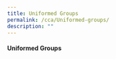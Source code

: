 ```yaml
---
title: Uniformed Groups
permalink: /cca/Uniformed-groups/
description: ""
---
```

#### Uniformed Groups